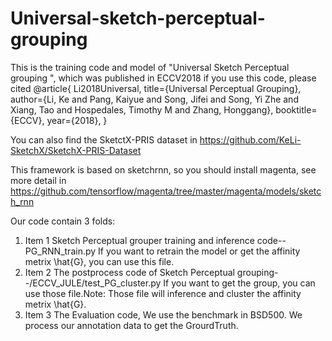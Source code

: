 # Universal-sketch-perceptual-grouping
This is the training code and model of "Universal Sketch Perceptual grouping ", which was published in ECCV2018
if you use this code, please cited
@article{
  Li2018Universal,
  title={Universal Perceptual Grouping},
  author={Li, Ke and Pang, Kaiyue and Song, Jifei and Song, Yi Zhe and Xiang, Tao and Hospedales, Timothy M and Zhang, Honggang},
  booktitle={ECCV},
  year={2018},
}

You can also find the SketctX-PRIS dataset in 
https://github.com/KeLi-SketchX/SketchX-PRIS-Dataset

This framework is based on sketchrnn, so you should install magenta, see more detail in https://github.com/tensorflow/magenta/tree/master/magenta/models/sketch_rnn

Our code contain 3 folds:
1. Item 1 Sketch Perceptual grouper training and inference code--PG_RNN_train.py
If you want to retrain the model or get the affinity metrix \hat{G}, you can use this file.
1. Item 2 The postprocess code of Sketch Perceptual grouping--/ECCV_JULE/test_PG_cluster.py
If you want to get the group, you can use those file.Note: Those file will inference and cluster the affinity metrix \hat{G}.
1. Item 3 The Evaluation code, We use the benchmark in BSD500. We process our annotation data to get the GrourdTruth.
